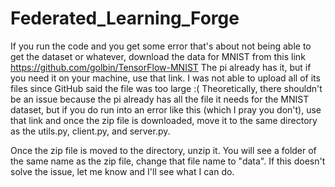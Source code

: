 # Federated_Learning_Forge
If you run the code and you get some error that's about not being able to get the dataset or whatever, download the data for MNIST from this link https://github.com/golbin/TensorFlow-MNIST
The pi already has it, but if you need it on your machine, use that link. I was not able to upload all of its files since GitHub said the file was too large :( Theoretically, there shouldn't be an issue because the pi already has all the file it needs for the MNIST dataset, but if you do run into an error like this (which I pray you don't), use that link and once the zip file is downloaded, move it to the same directory as the utils.py, client.py, and server.py.

Once the zip file is moved to the directory, unzip it. You will see a folder of the same name as the zip file, change that file name to "data". If this doesn't solve the issue, let me know and I'll see what I can do.
